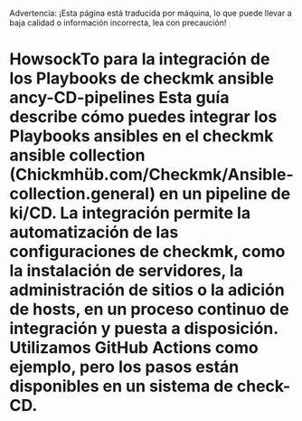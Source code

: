 Advertencia: ¡Esta página está traducida por máquina, lo que puede llevar a baja calidad o información incorrecta, lea con precaución!

# HowsockTo para la integración de los Playbooks de checkmk ansible ancy-CD-pipelines Esta guía describe cómo puedes integrar los Playbooks ansibles en el checkmk ansible collection (Chickmhüb.com/Checkmk/Ansible-collection.general) en un pipeline de ki/CD. La integración permite la automatización de las configuraciones de checkmk, como la instalación de servidores, la administración de sitios o la adición de hosts, en un proceso continuo de integración y puesta a disposición. Utilizamos GitHub Actions como ejemplo, pero los pasos están disponibles en un sistema de check-CD.